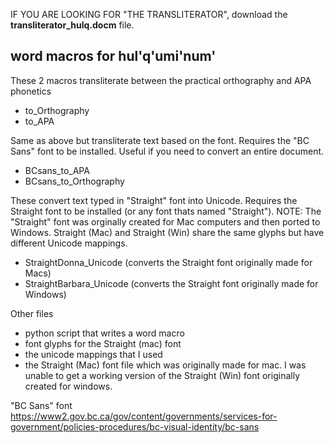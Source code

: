 
IF YOU ARE LOOKING FOR "THE TRANSLITERATOR", download the **transliterator_hulq.docm** file.


## word macros for hul'q'umi'num'

These 2 macros transliterate between the practical orthography and APA phonetics
- to_Orthography
- to_APA

Same as above but transliterate text based on the font. Requires the "BC Sans" font to be installed. Useful if you need to convert an entire document.
- BCsans_to_APA
- BCsans_to_Orthography

These convert text typed in "Straight" font into Unicode. Requires the Straight font to be installed (or any font thats named "Straight"). NOTE: The "Straight" font was orginally created for Mac computers and then ported to Windows. Straight (Mac) and Straight (Win) share the same glyphs but have different Unicode mappings.
- StraightDonna_Unicode (converts the Straight font originally made for Macs)
- StraightBarbara_Unicode (converts the Straight font originally made for Windows)

Other files
- python script that writes a word macro
- font glyphs for the Straight (mac) font
- the unicode mappings that I used
- the Straight (Mac) font file which was originally made for mac. I was unable to get a working version of the Straight (Win) font originally created for windows.


"BC Sans" font
https://www2.gov.bc.ca/gov/content/governments/services-for-government/policies-procedures/bc-visual-identity/bc-sans
